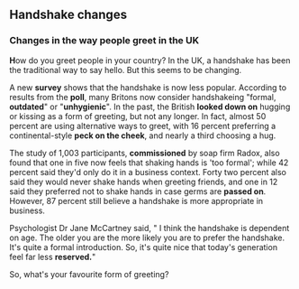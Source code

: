 ## Handshake changes 
### Changes in the way people greet in the UK

**H**ow  do you greet people in your country? In the UK, a handshake has been the traditional way to say hello. But this seems to be changing.

A new **survey** shows that the handshake is now less popular. According to results from the **poll**, many Britons now consider handshakeing "formal, **outdated**" or "**unhygienic**". In the past, the British **looked down on** hugging or kissing as a form of greeting, but not any longer. In fact, almost 50 percent are using alternative ways to greet, with 16 percent preferring a continental-style **peck on the cheek**, and nearly a third choosing a hug.

The study of 1,003 participants, **commissioned** by soap firm Radox, also found that one in five now feels that shaking hands is 'too formal'; while 42 percent said they'd only do it in a business context. Forty two percent also said they would never shake hands when greeting friends, and one in 12 said they preferred not to shake hands in case germs are **passed on**. However, 87 percent still believe a handshake is more appropriate in business.

Psychologist Dr Jane McCartney said, " I think the handshake is dependent on age. The older you are the more likely you are to prefer the handshake. It's quite a formal introduction. So, it's quite nice that today's generation feel far less **reserved.**"

So, what's your favourite form of greeting?
